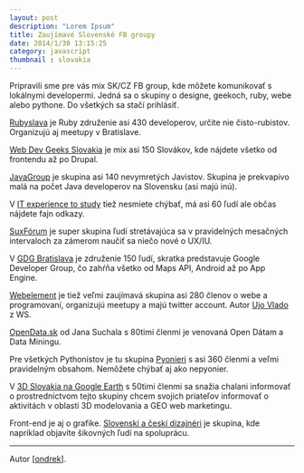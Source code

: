 ```yaml
---
layout: post
description: "Lorem Ipsum"
title: Zaujímavé Slovenské FB groupy
date: 2014/1/30 13:15:25
category: javascript
thumbnail : slovakia
---
```


Pripravili sme pre vás mix SK/CZ FB group, kde môžete komunikovať s lokálnymi developermi. Jedná
sa o skupiny o designe, geekoch, ruby, webe alebo pythone. Do všetkých sa stačí prihlásiť.

<!-- more -->

[Rubyslava](http://on.fb.me/1jWqJGA) je Ruby združenie asi 430 developerov, určite nie čisto-rubistov.
Organizujú aj meetupy v Bratislave.

[Web Dev Geeks Slovakia](http://on.fb.me/1jWqN9j) je mix asi 150 Slovákov, kde nájdete všetko
od frontendu až po Drupal.

[JavaGroup](http://on.fb.me/1jWqPyc) je skupina asi 140 nevymretých Javistov. Skupina je prekvapivo
malá na počet Java developerov na Slovensku (asi majú inú).

V [IT experience to study](http://on.fb.me/1jWqQSC) tiež nesmiete chýbať, má asi 60 ľudí ale občas
nájdete fajn odkazy.

[SuxFórum](http://on.fb.me/1jWqRG8) je super skupina ľudí stretávajúca sa v pravidelných mesačných
intervaloch za zámerom naučiť sa niečo nové o UX/IU.

V [GDG Bratislava](http://on.fb.me/1jWqTht) je združenie 150 ľudí, skratka predstavuje Google Developer
Group, čo zahŕňa všetko od Maps API, Android až po App Engine.

[Webelement](http://on.fb.me/1jWqc7A) je tiež veľmi zaujímavá skupina asi 280 členov o webe a programovaní,
organizujú meetupy a majú twitter account. Autor [Ujo Vlado](http://bit.ly/1jWrVdh) z WS.

[OpenData.sk](http://on.fb.me/1jWqknR) od Jana Suchala s 80timi členmi je venovaná Open Dátam
a Data Miningu.

Pre všetkých Pythonistov je tu skupina [Pyonieri](http://on.fb.me/1jWqr2z) s asi 360 členmi a veľmi
pravidelným obsahom. Nemôžete chýbať aj ako nepyonier.

V [3D Slovakia na Google Earth](http://on.fb.me/1jWqCLa) s 50timi členmi sa snažia chalani informovať
o prostredníctvom tejto skupiny chcem svojich priateľov informovať o aktivitách v oblasti 3D modelovania
a GEO web marketingu.

Front-end je aj o grafike. [Slovenskí a českí dizajnéri](http://on.fb.me/1fiVBmR) je skupina, kde
napríklad objavíte šikovných ľudí na spoluprácu.

---

Autor [[ondrek](http://twitter.com/ondrek)].